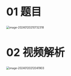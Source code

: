# 01 题目

<img src="https://cvp.oss-cn-shanghai.aliyuncs.com/picgo/202401202107400.png" alt="image-20240120210732318" style="zoom:50%;" />



# 02 视频解析

<img src="https://cvp.oss-cn-shanghai.aliyuncs.com/picgo/202401202120990.png" alt="image-20240120212041903" style="zoom: 50%;" />
